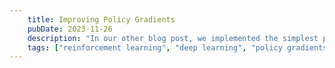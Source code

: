 ```yaml
---
    title: Improving Policy Gradients 
    pubDate: 2023-11-26
    description: "In our other blog post, we implemented the simplest possible policy gradients algorithm and this time, we will improve our baseline implementation!"
    tags: ["reinforcement learning", "deep learning", "policy gradients"]
---
```

